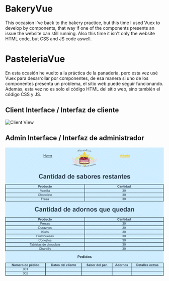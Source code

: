 # BakeryVue

This occasion I've back to the bakery practice, but this time I used Vuex to develop by components, that way if one of the components presents an issue the website can still running. 
Also this time it isn't only the website HTML code, but CSS and JS code aswell.

# PasteleriaVue

En esta ocasión he vuelto a la práctica de la panadería, pero esta vez usé Vuex para desarrollar por componentes, de esa manera si uno de los componentes presenta un problema, el sitio web puede seguir funcionando.
Además, esta vez no es solo el código HTML del sitio web, sino también el código CSS y JS.

## Client Interface / Interfaz de cliente

![Client View](https://github.com/RazielFake/PasteleriaVue/blob/main/Views/ClientView.png)

## Admin Interface / Interfaz de administrador

![Admin View](https://github.com/RazielFake/PasteleriaVue/blob/main/Views/AdminView.png)
